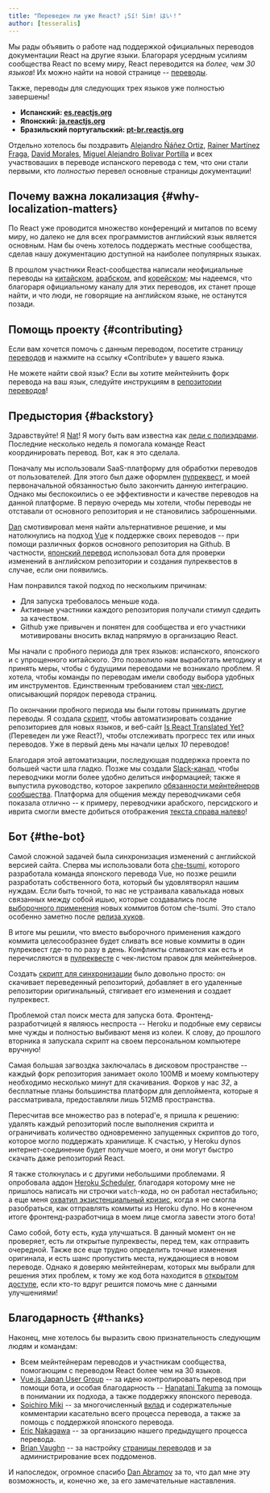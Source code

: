 ```yaml
---
title: "Переведен ли уже React? ¡Sí! Sim! はい！"
author: [tesseralis]
---
```


Мы рады объявить о работе над поддержкой официальных переводов документации React на другие языки. Благораря усердным усилиям сообщества React по всему миру, React переводится на *более, чем 30 языков*! Их можно найти на новой странице -- [переводы](/languages).

Также, переводы для следующих трех языков уже полностью завершены!

* **Испанский: [es.reactjs.org](https://es.reactjs.org)**
* **Японский: [ja.reactjs.org](https://ja.reactjs.org)**
* **Бразильский португальский: [pt-br.reactjs.org](https://pt-br.reactjs.org)**

Отдельно хотелось бы поздравить [Alejandro Ñáñez Ortiz](https://github.com/alejandronanez), [Rainer Martínez Fraga](https://github.com/carburo), [David Morales](https://github.com/dmorales), [Miguel Alejandro Bolivar Portilla](https://github.com/Darking360) и всех участвоваших в переводе испанского перевода с тем, что они стали первыми, кто *полностью* перевел основные страницы документации!

## Почему важна локализация {#why-localization-matters}

По React уже проводится множество конференций и митапов по всему миру, но далеко не для всех программистов английский язык является основным. Нам бы очень хотелось поддержать местные сообщества, сделав нашу документацию доступной на наиболее популярных языках.

В прошлом участники React-сообщества написали неофициальные переводы на [китайском](https://github.com/discountry/react), [арабском](https://wiki.hsoub.com/React), and [корейском](https://github.com/reactjs/ko.reactjs.org/issues/4); мы надеемся, что благораря официальному каналу для этих переводов, их станет проще найти, и что люди, не говорящие на английском языке, не останутся позади.

## Помощь проекту {#contributing}

Если вам хочется помочь с данным переводом, посетите страницу [переводов](/languages) и нажмите на ссылку «‎Contribute»‎ у вашего языка.

Не можете найти свой язык? Если вы хотите мейнтейнить форк перевода на ваш язык, следуйте инструкциям в [репозитории переводов](https://github.com/reactjs/reactjs.org-translation#starting-a-new-translation)!

## Предыстория {#backstory}

Здравствуйте! Я [Nat](https://twitter.com/tesseralis)! Я могу быть вам известна как [леди с полиэдрами](https://www.youtube.com/watch?v=Ew-UzGC8RqQ). Последние несколько недель я помогала команде React координировать перевод. Вот, как я это сделала.

Поначалу мы использовали SaaS-платформу для обработки переводов от пользователей. Для этого был даже оформлен [пулреквест](https://github.com/reactjs/reactjs.org/pull/873), и моей первоначальной обязанностью было закончить данную интеграцию. Однако мы беспокоились о ее эффективности и качестве переводов на данной платформе. В первую очередь мы хотели, чтобы переводы не отставали от основного репозитория и не становились заброшенными.

[Dan](https://twitter.com/dan_abramov) смотивировал меня найти альтернативное решение, и мы натолкнулись на подход [Vue](https://vuejs.org) к поддержке своих переводов -- при помощи различных форков основного репозитория на Github. В частности, [японский перевод](https://jp.vuejs.org) использовал бота для проверки изменений в английском репозитории и создания пулреквестов в случае, если они появились.

Нам понравился такой подход по нескольким причинам:

* Для запуска требовалось меньше кода.
* Активные участники каждого репозитория получали стимул сдедить за качеством.
* Github уже привычен и понятен для сообщества и его участники мотивированы вносить вклад напрямую в организацию React.

Мы начали с пробного периода для трех языков: испанского, японского и с упрощенного китайского. Это позволило нам выработать методику и принять меры, чтобы с будущими переводами не возникало проблем. Я хотела, чтобы команды по переводам имели свободу выбора удобных им инструментов. Единственным требованием стал [чек-лист](https://github.com/reactjs/reactjs.org-translation/blob/master/PROGRESS.template.md), описывающий порядок перевода страниц.

По окончании пробного периода мы были готовы принимать другие переводы. Я создала [скрипт](https://github.com/reactjs/reactjs.org-translation/blob/master/scripts/create.js), чтобы автоматизировать создание репозиториев для новых языков, и веб-сайт [Is React Translated Yet?](https://isreacttranslatedyet.com) (Переведен ли уже React?), чтобы отслеживать прогресс тех или иных переводов. Уже в первый день мы начали целых *10* переводов!

Благодаря этой автоматизации, последующая поддержка проекта по большей части шла гладко. Позже мы создали [Slack-канал](https://rt-slack-invite.herokuapp.com), чтобы переводчики могли более удобно делиться информацией; также я выпустила руководство, которое закрепило [обязанности мейнтейнеров сообщества](https://github.com/reactjs/reactjs.org-translation/blob/master/maintainer-guide.md). Платформа для общения между переводчиками себя показала отлично -- к примеру, переводчики арабского, персидского и иврита смогли вместе добиться отображения [текста справа налево](https://en.wikipedia.org/wiki/Right-to-left)!

## Бот {#the-bot}

Самой сложной задачей была синхронизация изменений с английской версией сайта. Сперва мы использовали бота [che-tsumi](https://github.com/vuejs-jp/che-tsumi), которого разработала команда японского перевода Vue, но позже решили разработать собственного бота, который бы удовлятворял нашим нуждам. Если быть точной, то нас не устраивала кавалькада новых связанных между собой ишью, которые создавались после [выборочного применения](https://git-scm.com/docs/git-cherry-pick) новых коммитов ботом che-tsumi. Это стало особенно заметно после [релиза хуков](/blog/2019/02/06/react-v16.8.0.html).

В итоге мы решили, что вместо выборочного применения каждого коммита целесообразнее будет сливать все новые коммиты в один пулреквест где-то по разу в день. Конфликты сливаются как есть и перечисляются в [пулреквесте](https://github.com/reactjs/pt-BR.reactjs.org/pull/114) с чек-листом правок для мейнтейнеров.

Создать [скрипт для синхронизации](https://github.com/reactjs/reactjs.org-translation/blob/master/scripts/sync.js) было довольно просто: он скачивает переведенный репозиторий, добавляет в его удаленные репозитории оригинальный, стягивает его изменения и создает пулреквест.

Проблемой стал поиск места для запуска бота. Фронтенд-разработчицей я являюсь неспроста -- Heroku и подобные ему сервисы мне чужды и полностью выбивают меня из колеи. К слову, до прошлого вторника я запускала скрипт на своем персональном компьютере вручную!

Самая большая загвоздка заключалась в дисковом пространстве -- каждый форк репозитория занимает около 100MB и моему компьютеру необходимо несколько минут для скачивания. Форков у нас *32*, а бесплатные планы большинства платформ для деплоймента, которые я рассматривала, предоставляли лишь 512MB пространства.

Пересчитав все множество раз в notepad'е, я пришла к решению: удалять каждый репозиторий после выполнения скрипта и ограничивать количество одновременно запущенных скриптов до того, которое могло поддержать хранилище. К счастью, у Heroku dynos интернет-соединение будет получше моего, и они могут быстро скачать даже репозиторий React.

Я также столкнулась и с другими небольшими проблемами. Я опробовала аддон [Heroku Scheduler](https://elements.heroku.com/addons/scheduler), благодаря которому мне не пришлось написать ни строчки `watch`-кода, но он работал нестабильно; а еще меня [охватил экзистенциальный кризис](https://twitter.com/tesseralis/status/1097387938088796160), когда я не смогла разобраться, как отправлять коммиты из Heroku dyno. Но в конечном итоге фронтенд-разработчица в моем лице смогла завести этого бота!

Само собой, боту есть, куда улучшаться. В данный момент он не проверяет, есть ли открытые пулреквесты, перед тем, как отправить очередной. Также все еще трудно определить точные изменения оригинала, и есть шанс пропустить места, нуждающиеся в новом переводе. Однако я доверяю мейнтейнерам, которых мы выбрали для решения этих проблем, к тому же код бота находится в [открытом доступе](https://github.com/reactjs/reactjs.org-translation), если кто-то вдруг решится помочь мне с данными улучшениями!

## Благодарность {#thanks}

Наконец, мне хотелось бы выразить свою признательность следующим людям и командам:

* Всем мейнтейнерам переводов и участникам сообщества, помогающим с переводом React более чем на 30 языков.
* [Vue.js Japan User Group](https://github.com/vuejs-jp) -- за идею контролировать перевод при помощи бота, и особая благодарность -- [Hanatani Takuma](https://github.com/potato4d) за помощь в понимании их подхода, а также поддержку японского перевода.
* [Soichiro Miki](https://github.com/smikitky) -- за многочисленный [вклад](https://github.com/reactjs/reactjs.org/pull/1636) и содержательные комментарии касательно всего процесса перевода, а также за помощь с поддержкой японского перевода.
* [Eric Nakagawa](https://github.com/ericnakagawa) -- за организацию нашего предыдущего процесса перевода.
* [Brian Vaughn](https://github.com/bvaughn) -- за настройку [страницы переводов](/languages) и за администрирование всех поддоменов.

И напоследок, огромное спасибо [Dan Abramov](https://twitter.com/dan_abramov) за то, что дал мне эту возможность, и, конечно же, за его замечательные наставления.
